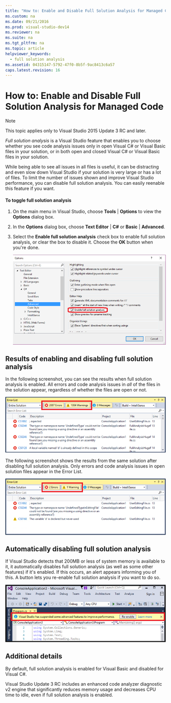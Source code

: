 ```yaml
---
title: "How to: Enable and Disable Full Solution Analysis for Managed Code"
ms.custom: na
ms.date: 09/21/2016
ms.prod: visual-studio-dev14
ms.reviewer: na
ms.suite: na
ms.tgt_pltfrm: na
ms.topic: article
helpviewer_keywords: 
  - full solution analysis
ms.assetid: 04315147-5792-47f0-8b5f-9ac8413c6a57
caps.latest.revision: 16
---
```

# How to: Enable and Disable Full Solution Analysis for Managed Code
> [!NOTE]
>  This topic applies only to Visual Studio 2015 Update 3 RC and later.  
  
 *Full solution analysis* is a Visual Studio feature that enables you to choose whether you see code analysis issues only in open Visual C# or Visual Basic files in your solution, or in both open and closed Visual C# or Visual Basic files in your solution.  
  
 While being able to see all issues in all files is useful, it can be distracting and even slow down Visual Studio if your solution is very large or  has a lot of files.  To limit the number of issues shown and improve Visual Studio performance, you can disable full solution analysis. You can easily reenable this feature if you want.  
  
#### To toggle full solution analysis  
  
1.  On the main menu in Visual Studio, choose **Tools** &#124; **Options** to view the **Options** dialog box.  
  
2.  In the **Options** dialog box, choose **Text Editor** &#124; **C#** or **Basic** &#124; **Advanced**.  
  
3.  Select the **Enable full solution analysis** check box to enable full solution analysis, or clear the box to disable it. Choose the **OK** button when you're done.  
  
     ![Enable full solution analysis check box.](../vs140/media/fsa_toolsoptions.png "FSA_ToolsOptions")  
  
## Results of enabling and disabling full solution analysis  
 In the following screenshot, you can see the results when full solution analysis is enabled. All errors and code analysis issues in *all* of the files in the solution appear, regardless of whether the files are open or not.  
  
 ![Full solution analysis enabled.](../vs140/media/fsa_enabled.png "FSA_Enabled")  
  
 The following screenshot shows the results from the same solution after disabling full solution analysis. Only errors and code analysis issues in open solution files appear in the Error List.  
  
 ![Full solution analysis disabled.](../vs140/media/fsa_disabled.png "FSA_Disabled")  
  
## Automatically disabling full solution analysis  
 If Visual Studio detects that 200MB or less of system memory is available to it, it automatically disables full solution analysis (as well as some other features) if it's enabled. If this occurs, an alert appears informing you of this. A button lets you re-enable full solution analysis if you want to do so.  
  
 ![Alert text suspending full solution analysis](../vs140/media/fsa_alert.png "FSA_Alert")  
  
## Additional details  
 By default, full solution analysis is enabled for Visual Basic and disabled for Visual C#.  
  
 Visual Studio Update 3 RC includes an enhanced code analyzer diagnostic v2 engine that significantly reduces memory usage and decreases CPU time to idle, even if full solution analysis is enabled.